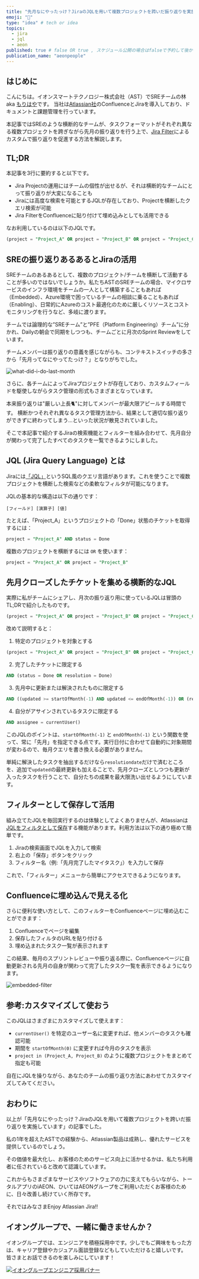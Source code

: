```yaml
---
title: "先月なにやったっけ？JiraのJQLを用いて複数プロジェクトを跨いだ振り返りを実施しています"
emoji: "😤"
type: "idea" # tech or idea
topics:
  - jira
  - jql
  - aeon
published: true # false OR true , スケジュール公開の場合はfalseで予約して後からtrueにFix必要
publication_name: "aeonpeople"
---
```


## はじめに

こんにちは。イオンスマートテクノロジー株式会社（AST）でSREチームの林 aka [もりはや](https://twitter.com/morihaya55)です。
当社は[Atlassian社](https://www.atlassian.com/ja)のConfluenceとJiraを導入しており、ドキュメントと課題管理を行っています。

本記事ではSREのような横断的なチームが、タスクフォーマットがそれぞれ異なる複数プロジェクトを跨ぎながら先月の振り返りを行う上で、[Jira Filter](https://support.atlassian.com/ja/jira-work-management/docs/save-your-search-as-a-filter/)によるカスタムで振り返りを促進する方法を解説します。

## TL;DR

本記事を3行に要約すると以下です。

- Jira Projectの運用にはチームの個性が出せるが、それは横断的なチームにとって振り返りが大変になることも
- Jiraには高度な検索を可能とするJQLが存在しており、Projectを横断したクエリ検索が可能
- Jira FilterをConfluenceに貼り付けて埋め込みとしても活用できる


なお利用しているのは以下のJQLです。

```sql
(project = "Project_A" OR project = "Project_B" OR project = "Project_C") AND (status = Done OR resolution = Done) AND ((updated >= startOfMonth(-1) AND updated <= endOfMonth(-1)) OR (resolutiondate >= startOfMonth(-1) AND resolutiondate <= endOfMonth(-1))) And assignee = currentUser()
```

## SREの振り返りあるあるとJiraの活用

SREチームのあるあるとして、複数のプロジェクト/チームを横断して活動することが多いのではないでしょうか。私たちASTのSREチームの場合、マイクロサービスのインフラ環境をチームの一人として構築することもあれば（Embedded）、Azure環境で困っているチームの相談に乗ることもあれば（Enabling）、日常的にAzureのコスト最適化のために厳しくリソースとコストモニタリングを行うなど、多岐に渡ります。

チームでは論理的な”SREチーム”と”PFE（Platform Engineering）チーム”に分かれ、Dailyの朝会で同期をしつつも、チームごとに月次のSprint Reviewをしています。

チームメンバーは振り返りの意義を感じながらも、コンテキストスイッチの多さから「先月ってなにやってたっけ？」となりがちでした。

![what-did-i-do-last-month](/images/morihaya-20250611-jira-filter/2025-06-11-01-48-28.png)

さらに、各チームによってJiraプロジェクトが存在しており、カスタムフィールドを駆使しながらタスク管理の形式もさまざまとなっています。

本来振り返りは"厳しい上長🐈"に対してメンバーが最大限アピールする時間です。
横断かつそれぞれ異なるタスク管理方法から、結果として適切な振り返りができずに終わってしまう...といった状況が散見されていました。

そこで本記事で紹介するJiraの検索機能とフィルターを組み合わせて、先月自分が関わって完了したすべてのタスクを一覧できるようにしました。

## JQL (Jira Query Language) とは

Jiraには[「JQL」](https://support.atlassian.com/ja/jira-work-management/docs/use-advanced-search-with-jira-query-language-jql/)というSQL風のクエリ言語があります。これを使うことで複数プロジェクトを横断した検索などの柔軟なフィルタが可能になります。

JQLの基本的な構造は以下の通りです：

```
[フィールド] [演算子] [値]
```

たとえば、「Project_A」というプロジェクトの「Done」状態のチケットを取得するには：

```sql
project = "Project_A" AND status = Done
```

複数のプロジェクトを横断するには `OR` を使います：

```sql
project = "Project_A" OR project = "Project_B"
```

## 先月クローズしたチケットを集める横断的なJQL

実際に私がチームにシェアし、月次の振り返り用に使っているJQLは冒頭のTL;DRで紹介したものです。


```sql
(project = "Project_A" OR project = "Project_B" OR project = "Project_C") AND (status = Done OR resolution = Done) AND ((updated >= startOfMonth(-1) AND updated <= endOfMonth(-1)) OR (resolutiondate >= startOfMonth(-1) AND resolutiondate <= endOfMonth(-1))) And assignee = currentUser()
```

改めて説明すると：

1. 特定のプロジェクトを対象とする

```sql
(project = "Project_A" OR project = "Project_B" OR project = "Project_C")
```

2. 完了したチケットに限定する

```sql
AND (status = Done OR resolution = Done)
```

3. 先月中に更新または解決されたものに限定する

```sql
AND ((updated >= startOfMonth(-1) AND updated <= endOfMonth(-1)) OR (resolutiondate >= startOfMonth(-1) AND resolutiondate <= endOfMonth(-1)))
```

4. 自分がアサインされているタスクに限定する

```sql
AND assignee = currentUser()
```

このJQLのポイントは、`startOfMonth(-1)` と `endOfMonth(-1)` という関数を使って、常に「先月」を指定できる点です。実行日付に合わせて自動的に対象期間が変わるので、毎月クエリを書き換える必要がありません。

単純に解決したタスクを抽出するだけなら`resolutiondate`だけで済むところを、追加で`updated`の最終更新も加えることで、先月クローズとしつつも更新が入ったタスクを行うことで、自分たちの成果を最大限洗い出せるようにしています。

## フィルターとして保存して活用

組み立てたJQLを毎回実行するのは体験としてよくありませんが、Atlassianは[JQLをフィルタとして保存](https://support.atlassian.com/ja/jira-work-management/docs/save-your-search-as-a-filter/)する機能があります。利用方法は以下の通り極めて簡単です。

1. Jiraの検索画面でJQLを入力して検索
2. 右上の「保存」ボタンをクリック
3. フィルター名（例:「先月完了したマイタスク」）を入力して保存

これで、「フィルター」メニューから簡単にアクセスできるようになります。

## Confluenceに埋め込んで見える化

さらに便利な使い方として、このフィルターをConfluenceページに埋め込むことができます：

1. Confluenceでページを編集
2. 保存したフィルタのURLを貼り付ける
3. 埋め込まれたタスク一覧が表示されます

この結果、毎月のスプリントレビューや振り返る際に、Confluenceページに自動更新される先月の自身が関わって完了したタスク一覧を表示できるようになります。

![embedded-filter](/images/morihaya-20250611-jira-filter/2025-06-11-01-54-01.png)

## 参考:カスタマイズして使おう

このJQLはさまざまにカスタマイズして使えます：

- `currentUser()` を特定のユーザー名に変更すれば、他メンバーのタスクも確認可能
- 期間を `startOfMonth(0)` に変更すれば今月のタスクを表示
- `project in (Project_A, Project_B)` のように複数プロジェクトをまとめて指定も可能

自在にJQLを操りながら、あなたのチームの振り返り方法にあわせてカスタマイズしてみてください。

## おわりに

以上が「先月なにやったっけ？JiraのJQLを用いて複数プロジェクトを跨いだ振り返りを実施しています」の記事でした。

私の1年を超えたASTでの経験から、Atlassian製品は成熟し、優れたサービスを提供しているのでしょう。

その価値を最大化し、お客様のためのサービス向上に活かせるかは、私たち利用者に任されていると改めて認識しています。

これからもさまざまなサービスやソフトウェアの力に支えてもらいながら、トータルアプリのiAEON、ひいてはAEONグループをご利用いただくお客様のために、日々改善し続けていく所存です。

それではみなさまEnjoy Atlassian Jira!!

## イオングループで、一緒に働きませんか？

イオングループでは、エンジニアを積極採用中です。少しでもご興味をもった方は、キャリア登録やカジュアル面談登録などもしていただけると嬉しいです。
皆さまとお話できるのを楽しみにしています！

[![イオングループエンジニア採用バナー](https://storage.googleapis.com/techhire-prd-assets/AEON/ATH_engineer_Zenn%E3%83%8F%E3%82%99%E3%83%8A%E3%83%BC.png)](https://engineer-recruiting.aeon.info/)
